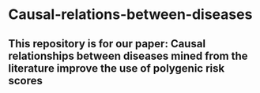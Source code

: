 # Causal-relations-between-diseases
## This repository is for our paper: Causal relationships between diseases mined from the literature improve the use of polygenic risk scores
